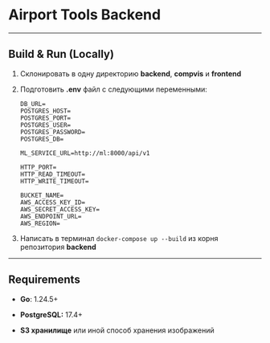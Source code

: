 # Airport Tools Backend

---

## **Build & Run (Locally)**

1. Склонировать в одну директорию **backend**, **compvis** и **frontend**

2. Подготовить **.env** файл с следующими переменными:

   ```
   DB_URL=
   POSTGRES_HOST=
   POSTGRES_PORT=
   POSTGRES_USER=
   POSTGRES_PASSWORD=
   POSTGRES_DB=
   
   ML_SERVICE_URL=http://ml:8000/api/v1
   
   HTTP_PORT=
   HTTP_READ_TIMEOUT=
   HTTP_WRITE_TIMEOUT=
   
   BUCKET_NAME=
   AWS_ACCESS_KEY_ID=
   AWS_SECRET_ACCESS_KEY=
   AWS_ENDPOINT_URL=
   AWS_REGION=
   ```

3. Написать в терминал `docker-compose up --build` из корня репозитория **backend**

---

## **Requirements**

- **Go**: 1.24.5\+

- **PostgreSQL:** 17.4\+

- **S3 хранилище** или иной способ хранения изображений